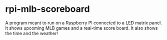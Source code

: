# rpi-mlb-scoreboard
A program meant to run on a Raspberry PI connected to a LED matrix panel. It shows upcoming MLB games and a real-time score board. It also shows the time and the weather!
